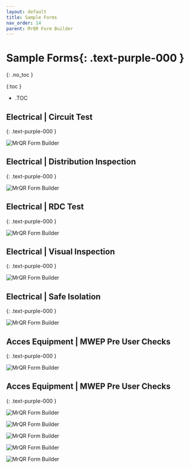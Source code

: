 ```yaml
---
layout: default
title: Sample Forms
nav_order: 14
parent: MrQR Form Builder
---
```



# **Sample Forms**{: .text-purple-000 }
{: .no_toc }

{:toc }
- .TOC

## Electrical | Circuit Test
{: .text-purple-000 }

![MrQR Form Builder](/assets/images/Forms//Samples/MrQR_Sample_CircuitTest.png "Circuit Test")

## Electrical | Distribution Inspection
{: .text-purple-000 }

![MrQR Form Builder](/assets/images/Forms//Samples/MrQR_Sample_DB_Inspection.png "DB Inspection")

## Electrical | RDC Test
{: .text-purple-000 }

![MrQR Form Builder](/assets/images/Forms//Samples/MrQR_Sample_RCD.png "RCD Test")

## Electrical | Visual Inspection
{: .text-purple-000 }

![MrQR Form Builder](/assets/images/Forms//Samples/MrQR_Sample_Visual_Inspection.png "Visual Inspection")

## Electrical | Safe Isolation
{: .text-purple-000 }

![MrQR Form Builder](/assets/images/Forms//Samples/MrQR_Sample_safeIsolation.png "Safe Isolation")

## Acces Equipment | MWEP Pre User Checks
{: .text-purple-000 }

![MrQR Form Builder](/assets/images/Forms//Samples/MrQR_Sample_MWEP_Inspection.png "MWEP Inspection")

## Acces Equipment | MWEP Pre User Checks
{: .text-purple-000 }



![MrQR Form Builder](/assets/images/Forms//Samples/MrQR_sample_mwep_Clean.png "MWEP Clean")

![MrQR Form Builder](/assets/images/Forms//Samples/MrQR_Sample_Induction_Form.png "Induction")

![MrQR Form Builder](/assets/images/Forms//Samples/MrQR_sample_ladder.png "Ladder")

![MrQR Form Builder](/assets/images/Forms//Samples/MrQR_Sample_FireDoor.png "Fire Door")

![MrQR Form Builder](/assets/images/Forms//Samples/MrQR_Sample_EquipmentDetails.png "Equipment")
